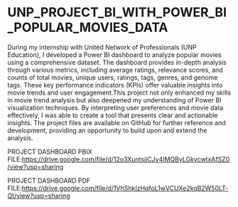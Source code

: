 # UNP_PROJECT_BI_WITH_POWER_BI_POPULAR_MOVIES_DATA

During my internship with United Network of Professionals (UNP Education), I developed a Power BI dashboard to analyze popular movies using a comprehensive dataset. The dashboard provides in-depth analysis through various metrics, including average ratings, relevance scores, and counts of total movies, unique users, ratings, tags, genres, and genome tags. These key performance indicators (KPIs) offer valuable insights into movie trends and user engagement.This project not only enhanced my skills in movie trend analysis but also deepened my understanding of Power BI visualization techniques. By interpreting user preferences and movie data effectively, I was able to create a tool that presents clear and actionable insights. The project files are available on GitHub for further reference and development, providing an opportunity to build upon and extend the analysis.

PROJECT DASHBOARD PBIX FILE:https://drive.google.com/file/d/12o3XuntsjjCJy4IMQByLGkycwtxAfSZ0/view?usp=sharing

PROJECT DASHBOARD PDF FILE:https://drive.google.com/file/d/1VhShkIzHqfoL1wVCUXe2kqB2W50LT-Qt/view?usp=sharing
